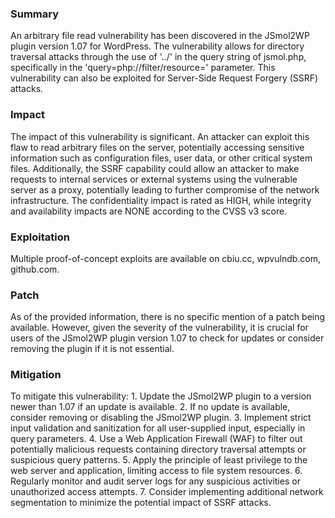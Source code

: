 ### Summary

An arbitrary file read vulnerability has been discovered in the JSmol2WP plugin version 1.07 for WordPress. The vulnerability allows for directory traversal attacks through the use of '../' in the query string of jsmol.php, specifically in the 'query=php://filter/resource=' parameter. This vulnerability can also be exploited for Server-Side Request Forgery (SSRF) attacks.

### Impact

The impact of this vulnerability is significant. An attacker can exploit this flaw to read arbitrary files on the server, potentially accessing sensitive information such as configuration files, user data, or other critical system files. Additionally, the SSRF capability could allow an attacker to make requests to internal services or external systems using the vulnerable server as a proxy, potentially leading to further compromise of the network infrastructure. The confidentiality impact is rated as HIGH, while integrity and availability impacts are NONE according to the CVSS v3 score.

### Exploitation

Multiple proof-of-concept exploits are available on cbiu.cc, wpvulndb.com, github.com. 
### Patch

As of the provided information, there is no specific mention of a patch being available. However, given the severity of the vulnerability, it is crucial for users of the JSmol2WP plugin version 1.07 to check for updates or consider removing the plugin if it is not essential.

### Mitigation

To mitigate this vulnerability: 1. Update the JSmol2WP plugin to a version newer than 1.07 if an update is available. 2. If no update is available, consider removing or disabling the JSmol2WP plugin. 3. Implement strict input validation and sanitization for all user-supplied input, especially in query parameters. 4. Use a Web Application Firewall (WAF) to filter out potentially malicious requests containing directory traversal attempts or suspicious query patterns. 5. Apply the principle of least privilege to the web server and application, limiting access to file system resources. 6. Regularly monitor and audit server logs for any suspicious activities or unauthorized access attempts. 7. Consider implementing additional network segmentation to minimize the potential impact of SSRF attacks.